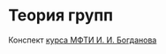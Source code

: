 # Теория групп
Конспект [курса МФТИ И. И. Богданова](https://www.youtube.com/playlist?list=PLyBWNG-pZKx6pWlAfPRo2X_kPWyzq1ebj)

